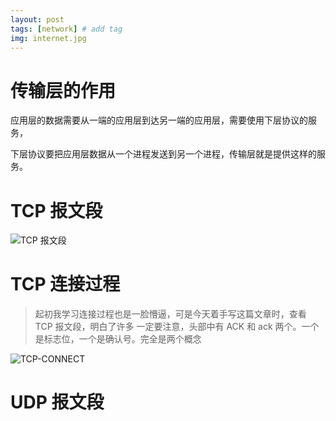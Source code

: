 ```yaml
---
layout: post
tags: [network] # add tag
img: internet.jpg
---
```



# 传输层的作用

应用层的数据需要从一端的应用层到达另一端的应用层，需要使用下层协议的服务，

下层协议要把应用层数据从一个进程发送到另一个进程，传输层就是提供这样的服务。

# TCP 报文段

![TCP 报文段]({{site.baseurl}}/assets/img/15107494489190.jpg)

# TCP 连接过程

> 起初我学习连接过程也是一脸懵逼，可是今天着手写这篇文章时，查看 TCP 报文段，明白了许多
> 一定要注意，头部中有 ACK 和 ack 两个。一个是标志位，一个是确认号。完全是两个概念


![TCP-CONNECT]({{site.baseurl}}/assets/img/15107514790666.jpg)



# UDP 报文段
 






